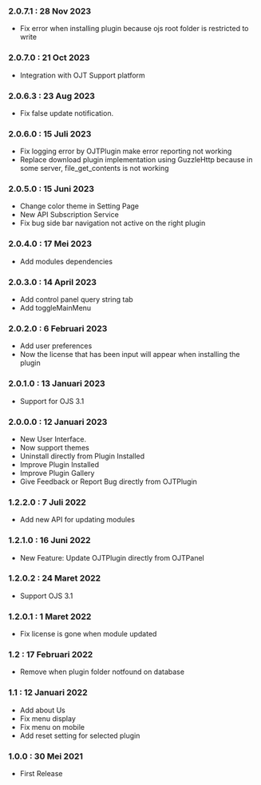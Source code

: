 ### 2.0.7.1 : 28 Nov 2023
- Fix error when installing plugin because ojs root folder is restricted to write

### 2.0.7.0 : 21 Oct 2023
- Integration with OJT Support platform

### 2.0.6.3 : 23 Aug 2023
- Fix false update notification.

### 2.0.6.0 : 15 Juli 2023

- Fix logging error by OJTPlugin make error reporting not working
- Replace download plugin implementation using GuzzleHttp because in some server, file_get_contents is not working

### 2.0.5.0 : 15 Juni 2023

- Change color theme in Setting Page
- New API Subscription Service
- Fix bug side bar navigation not active on the right plugin

### 2.0.4.0 : 17 Mei 2023

- Add modules dependencies

### 2.0.3.0 : 14 April 2023

- Add control panel query string tab
- Add toggleMainMenu

### 2.0.2.0 : 6 Februari 2023

- Add user preferences
- Now the license that has been input will appear when installing the plugin

### 2.0.1.0 : 13 Januari 2023

- Support for OJS 3.1

### 2.0.0.0 : 12 Januari 2023

- New User Interface.
- Now support themes
- Uninstall directly from Plugin Installed
- Improve Plugin Installed
- Improve Plugin Gallery
- Give Feedback or Report Bug directly from OJTPlugin

### 1.2.2.0 : 7 Juli 2022

- Add new API for updating modules

### 1.2.1.0 : 16 Juni 2022

- New Feature: Update OJTPlugin directly from OJTPanel

### 1.2.0.2 : 24 Maret 2022

- Support OJS 3.1

### 1.2.0.1 : 1 Maret 2022

- Fix license is gone when module updated

### 1.2 : 17 Februari 2022

- Remove when plugin folder notfound on database

### 1.1 : 12 Januari 2022

- Add about Us
- Fix menu display
- Fix menu on mobile
- Add reset setting for selected plugin

### 1.0.0 : 30 Mei 2021

- First Release
